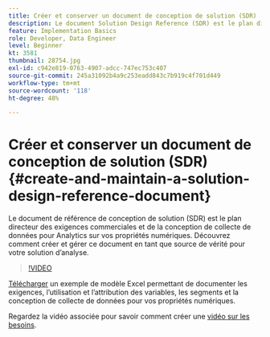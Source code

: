 ```yaml
---
title: Créer et conserver un document de conception de solution (SDR)
description: Le document Solution Design Reference (SDR) est le plan directeur des exigences de l’entreprise, des affectations de variables, des définitions de segment et de la conception de collecte de données pour Analytics sur vos propriétés numériques.
feature: Implementation Basics
role: Developer, Data Engineer
level: Beginner
kt: 3581
thumbnail: 28754.jpg
exl-id: c942e819-0763-4907-adcc-747ec753c407
source-git-commit: 245a31092b4a9c253eadd843c7b919c4f701d449
workflow-type: tm+mt
source-wordcount: '118'
ht-degree: 48%

---
```


# Créer et conserver un document de conception de solution (SDR){#create-and-maintain-a-solution-design-reference-document}

Le document de référence de conception de solution (SDR) est le plan directeur des exigences commerciales et de la conception de collecte de données pour Analytics sur vos propriétés numériques. Découvrez comment créer et gérer ce document en tant que source de vérité pour votre solution d’analyse.

>[!VIDEO](https://video.tv.adobe.com/v/28754/?quality=12&learn=on)

[Télécharger](assets/aa_en_BRD_SDR_template.xlsx) un exemple de modèle Excel permettant de documenter les exigences, l’utilisation et l’attribution des variables, les segments et la conception de collecte de données pour vos propriétés numériques.

Regardez la vidéo associée pour savoir comment créer une [vidéo sur les besoins](creating-a-business-requirements-document.md).

